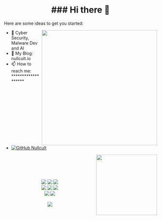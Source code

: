 <!--
**nullcult/nullcult** is a ✨ _special_ ✨ repository because its `README.md` (this file) appears on your GitHub profile.
-->
<h1 align="center">
   ### Hi there 👋
</h1>

Here are some ideas to get you started:

<img align='right' src="https://github-readme-stats.vercel.app/api?username=nullcult&show_icons=true&theme=radical" width="380">

- 🌱 Cyber Security, Malware Dev and AI
- 👀 My Blog: nullcult.io
- 📫 How to reach me: *******************
- [![GitHub Nullcult](https://img.shields.io/github/followers/nullcult?label=follower%20github&style=flat-square)](https://github.com/nullcult)


<img align='right' src="https://profile-counter.glitch.me/nullcult/count.svg" width="200">


 <br>
 
 
 </br>
<p align= "center">
   <br><br>
   <img src="https://img.shields.io/github/languages/top/nullcult/">
   <img src="https://img.shields.io/github/stars/nullcult/">
   <img src="https://img.shields.io/github/forks/nullcult/">
   <br>
   <img src="https://img.shields.io/github/last-commit/nullcult/">
   <img src="https://img.shields.io/github/license/nullcult/">
   <img src="https://img.shields.io/github/actions/workflow/status/nullcult/codeql.yml?branch=main">
   <br>
   <img src="https://img.shields.io/github/issues/nullcult/">
   <img src="https://img.shields.io/github/issues-closed/nullcult/">
   <br>
   <br>
   <img src="https://repobeats.axiom.co/api/embed/3183aa00d01f8636a5cbc17344c36168eff93aec.svg">
</p>

